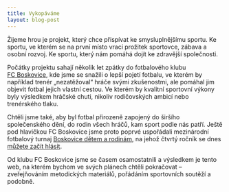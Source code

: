 ```yaml
---
title: Vykopáváme
layout: blog-post
---
```


Žijeme hrou je projekt, který chce přispívat ke smysluplnějšímu sportu. Ke sportu, ve kterém se na první místo vrací prožitek sportovce, zábava a osobní rozvoj. Ke sportu, který nám pomáhá dojít ke zdravější společnosti.

Počátky projektu sahají několik let zpátky do fotbalového klubu [FC Boskovice][fcb], kde jsme se snažili o lepší pojetí fotbalu, ve kterém by například trenér „nezatěžoval“ hráče svými zkušenostmi, ale pomáhal jim objevit fotbal jejich vlastní cestou. Ve kterém by kvalitní sportovní výkony byly výsledkem hráčské chuti, nikoliv rodičovských ambicí nebo trenérského tlaku.

Chtěli jsme také, aby byl fotbal přirozeně zapojený do širšího společenského dění, do rodin všech hráčů, kam sport podle nás patří. Ještě pod hlavičkou FC Boskovice jsme proto poprvé uspořádali mezinárodní fotbalový turnaj [Boskovice dětem a rodinám][turnaj], na jehož čtvrtý ročník se dnes [můžete začít hlásit][prihlaska].

Od klubu FC Boskovice jsme se časem osamostatnili a výsledkem je tento web, na kterém bychom ve svých plánech chtěli pokračovat – zveřejňováním metodických materiálů, pořádáním sportovních soutěží a podobně.

[fcb]: http://www.fcboskovice.cz
[turnaj]: /souteze/boskovice/
[prihlaska]: http://goo.gl/4DiKyp